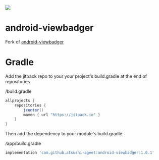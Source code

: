 [![](https://jitpack.io/v/atsushi-ageet/android-viewbadger.svg)](https://jitpack.io/#atsushi-ageet/android-viewbadger)

# android-viewbadger
Fork of [android-viewbadger][1]

# Gradle
Add the jitpack repo to your your project's build.gradle at the end of repositories

/build.gradle
```groovy
allprojects {
	repositories {
		jcenter()
		maven { url "https://jitpack.io" }
	}
}
```

Then add the dependency to your module's build.gradle:

/app/build.gradle
```groovy
implementation 'com.github.atsushi-ageet:android-viewbadger:1.0.1'
```

[1]: https://github.com/deano2390/android-viewbadger
